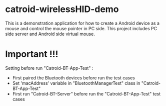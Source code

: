 catroid-wirelessHID-demo
========================

This is a demonstration application for how to create a Android device as a mouse and control the mouse pointer in PC side. This project includes PC side server and Android side virtual mouse.

Important !!!
=======================

Setting before run "Catroid-BT-App-Test" :
* First paired the Bluetooth devices before run the test cases
* Set 'macAddress' variable in "BluetoothManagerTest" class in "Catroid-BT-App-Test"
* First run "Catroid-BT-Server" before run the "Catroid-BT-App-Test" test cases
